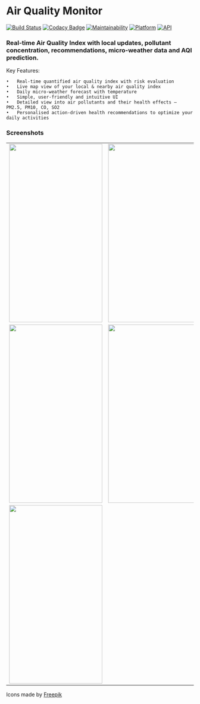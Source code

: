 # Air Quality Monitor
[![Build Status](https://github.com/rob729/Air-Quality-Monitor/workflows/Check/badge.svg)](https://github.com/rob729/Air-Quality-Monitor/actions)
[![Codacy Badge](https://app.codacy.com/project/badge/Grade/fa6ed86f86de4181b99165c16a4de65a)](https://www.codacy.com/gh/rob729/Air-Quality-Monitor/dashboard?utm_source=github.com&amp;utm_medium=referral&amp;utm_content=rob729/Air-Quality-Monitor&amp;utm_campaign=Badge_Grade)
[![Maintainability](https://api.codeclimate.com/v1/badges/bd315d1c1dee5ba045bf/maintainability)](https://codeclimate.com/github/rob729/Air-Quality-Monitor/maintainability)
[![Platform](https://img.shields.io/badge/platform-android-blue.svg)](http://developer.android.com/index.html)
[![API](https://img.shields.io/badge/API-20%2B-blue.svg?style=flat)](https://android-arsenal.com/api?level=20)

### Real-time Air Quality Index with local updates, pollutant concentration, recommendations, micro-weather data and AQI prediction.

Key Features:

	•	Real-time quantified air quality index with risk evaluation
	•	Live map view of your local & nearby air quality index
	•	Daily micro-weather forecast with temperature
	•	Simple, user-friendly and intuitive UI
	•	Detailed view into air pollutants and their health effects – PM2.5, PM10, CO, SO2
	•	Personalised action-driven health recommendations to optimize your daily activities

### Screenshots
<table>
   <tr>
<td><img src = "https://user-images.githubusercontent.com/31350501/107850118-082e5980-6e26-11eb-8eab-f615a4e438a9.jpg" height = "480" width="250"></td>
<td><img src = "https://user-images.githubusercontent.com/31350501/107850128-12505800-6e26-11eb-9b5c-65417a2e28df.jpg" height = "480" width="250"></td>
<td><img src = "https://user-images.githubusercontent.com/31350501/107850127-11b7c180-6e26-11eb-8f2f-a0535d0b54d4.jpg" height = "480" width="250"></td>
  </tr>
   <tr>
<td><img src = "https://user-images.githubusercontent.com/31350501/107851647-880df100-6e31-11eb-839e-bba145ecd4da.jpg" height = "480" width="250"></td>
<td><img src = "https://user-images.githubusercontent.com/31350501/107851649-89d7b480-6e31-11eb-94aa-eca9d2b6467e.jpg" height = "480" width="250"></td>
<td><img src = "https://user-images.githubusercontent.com/31350501/107851736-0f5b6480-6e32-11eb-8fc7-6a5d720ac6f0.jpg" height = "480" width="250"></td>
  </tr>
  
   <tr>
<td><img src = "https://user-images.githubusercontent.com/31350501/107851732-0cf90a80-6e32-11eb-91ed-1a6c2964cb08.jpg" height = "480" width="250"></td>
  </tr>  
</table>        

<div>Icons made by <a href="https://www.freepik.com/" title="Freepik">Freepik</a></div>
